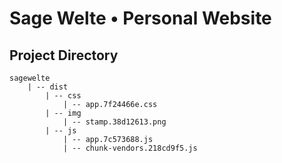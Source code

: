 # Sage Welte • Personal Website

## Project Directory

```
sagewelte
    | -- dist
        | -- css
            | -- app.7f24466e.css
        | -- img
            | -- stamp.38d12613.png
        | -- js
            | -- app.7c573688.js
            | -- chunk-vendors.218cd9f5.js
```
